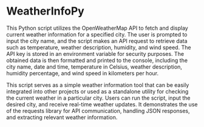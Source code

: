 # WeatherInfoPy
This Python script utilizes the OpenWeatherMap API to fetch and display current weather information for a specified city. The user is prompted to input the city name, and the script makes an API request to retrieve data such as temperature, weather description, humidity, and wind speed. The API key is stored in an environment variable for security purposes. The obtained data is then formatted and printed to the console, including the city name, date and time, temperature in Celsius, weather description, humidity percentage, and wind speed in kilometers per hour.

This script serves as a simple weather information tool that can be easily integrated into other projects or used as a standalone utility for checking the current weather in a particular city. Users can run the script, input the desired city, and receive real-time weather updates. It demonstrates the use of the requests library for API communication, handling JSON responses, and extracting relevant weather information.

